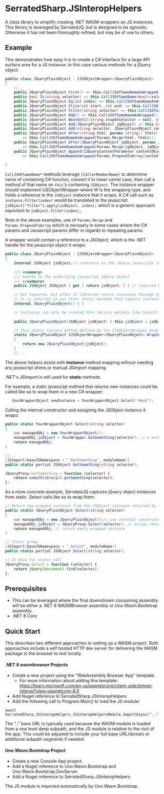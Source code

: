 
# SerratedSharp.JSInteropHelpers

A class library to simplify creating .NET WASM wrappers on JS instances.  This library is leveraged by SerratedJQ, but is designed to be agnostic.  Otherwise it has not been thoroughly refined, but may be of use to others.

## Example

This demonstrates how easy it is to create a C# interface for a large API surface area for a JS instance. In this case various methods for a jQuery object:

```C#
public class JQueryPlainObject : IJSObjectWrapper<JQueryPlainObject>
{
    //...
    public JQueryPlainObject First() => this.CallJSOfSameNameAsWrapped();
    public bool Is(string selector) => this.CallJSOfSameName<bool>(selector);
    public JQueryPlainObject Eq(int index) => this.CallJSOfSameNameAsWrapped(index);
    public JQueryPlainObject Slice(int start, int end) => this.CallJSOfSameNameAsWrapped(start, end);
    public JQueryPlainObject Filter(string selector) => this.CallJSOfSameNameAsWrapped(selector);        
    public JQueryPlainObject Odd() => this.CallJSOfSameNameAsWrapped();
    public JQueryPlainObject NextUntil(string stopAtSelector = null, string filterResultsSelector = null)
    public JQueryPlainObject Add(JQueryPlainObject jqObject) => this.CallJSOfSameNameAsWrapped(jqObject);
    public JQueryPlainObject Add(string selector, JQueryPlainObject context) => this.CallJSOfSameNameAsWrapped(selector, context);
    public JQueryPlainObject After(string html, params string[] htmls) 
        => this.CallJSOfSameNameAsWrapped(Params.Merge(html, htmls));
    public JQueryPlainObject After(JQueryPlainObject jqObject, params JQueryPlainObject[] jqObjects) 
        => this.CallJSOfSameNameAsWrapped(Params.Merge(jqObject, jqObjects));
    public JQueryPlainObject Append(IJQueryContentParameter contentObject, params IJQueryContentParameter[] contentObjects) 
        => this.CallJSOfSameNameAsWrapped(Params.PrependToArray(contentObject, ref contentObjects));
    
}
```

`CallJSOFSameName*` methods leverage `[CallerMemberName]` to determine name of containing C# function, convert it to lower camel case, then call a method of that name on `this`'s containing `JSObject`.  The instance wrapper should implement IJSObjectWrapper<W> where W is the wrapping type, and holds a reference to the `JSObject` instance that it wraps. A C# call such as `instance.Filter(index)` would be translated to the javascript `jsObject["filter"].apply(jsObject, index);` which is a generic approach equivilant to `jsObject.filter(index);`.

Note in the above examples, use of `Params.Merge` and `Params.PrependToArray` which is necesary in some cases where the C# params and Javascript params differ in regards to repeating params.

A wrapper would contain a reference to a JSObject, which is the .NET handle for the javascript object it wraps:

```C#
public class JQueryPlainObject : IJSObjectWrapper<JQueryPlainObject>
{
    internal JSObject jsObject;// reference to the jQuery javascript interop object
    
    /// <summary>
    /// Handle to the underlying javascript jQuery object
    /// </summary>
    public JSObject JSObject { get { return jsObject; } } // required by IJSObjectWrapper and is the handle used by CallJSofSameName* methods

    // Not required, but often JS libraries return instances through specific static calls(not shown), and therefore we do not provide a public default constructor.
    // It is internal so our other static methods that capture instance to be wrapped can call this constructor.
    internal JQueryPlainObject() { }

    // Instances can only be created thru factory methods like Select()/ParseHtml() or .WrapInstance() used when an interop *AsWrapped call returns a new JSObject.
    
    public JQueryPlainObject(JSObject jsObject) { this.jsObject = jsObject; }

    // This static factory method defined by the IJSObjectWrapper enables generic code such as CallJSOfSameNameAsWrapped to automatically wrap JSObjects
    static JQueryPlainObject IJSObjectWrapper<JQueryPlainObject>.WrapInstance(JSObject jsObject)
    {
        return new JQueryPlainObject(jsObject);
    }
    //...
```

The above helpers assist with **instance** method mapping without needing any javascript shims or manual JSImport mapping.

.NET's JSImport is still used for **static** methods.

For example, a static javascript method that returns new instances could be called like so to wrap them in a new C# wrapper:

```C#
   YourWrapperObject newInstance = YourWrapperObject.Select("#bob");
```

Calling the internal constructor and assigning the JSObject instance it wraps:
```C#
public static YourWrapperObject Select(string selector)
{
    var managedObj = new YourWrapperObject();
    managedObj.jsObject = YourWrapper.GetSomething(selector); // a method that returns an instance of the JS type you're wrapping
    return managedObj;
}

//...
[JSImport(baseJSNamespace + ".GetSomething", moduleName)]
public static partial JSObject GetSomething(string selector);
```

```js
JQueryProxy.GetSomething = function (selector) {
    return someJSlibrary().getSomething(selector);
};
```

As a more concrete example, SerratedJQ captures jQuery object instances from static .Select calls like so to wrap them:

```C#
// Return new wrapped instance from the JSObject instance returned by the static JQueryProxy.Select
public static JQueryPlainObject Select(string selector)
{
    var managedObj = new JQueryPlainObject();// use internal constructor
    managedObj.jsObject = JQueryProxy.Select(selector); // assign returned JS object reference to its jsObject field
    return managedObj; // return newly wrapped instance
}
```

```C#
// Static proxy
[JSImport(baseJSNamespace + ".Select", moduleName)]
public static partial JSObject Select(string selector);
```

```js
// JS Shim for static call
JQueryProxy.Select = function (selector) {
    return jQuery(document).find(selector);
};
```

## Prerequisites  
- This can be leveraged where the final downstream consuming assembly will be either a .NET 8 WASMBrowser assembly or Uno.Wasm.Bootstrap assembly.
- .NET 8 Core

## Quick Start

This describes two different approaches to setting up a WASM project.  Both approaches include a self hosted HTTP dev server for delivering the WASM package to the browser to test locally. 

#### .NET 8 wasmbrowser Projects

- Create a new project using the "WebAssembly Browser App" template.
  - For more information about adding this template: https://learn.microsoft.com/en-us/aspnet/core/client-side/dotnet-interop?view=aspnetcore-8.0
- Add Nuget reference to SerratedSharp.JSInteropHelpers
- Add the following call to Program.Main() to load the JS module:

```
await SerratedSharp.JSInteropHelpers.JSInteropHelpersModule.ImportAsync("..");
```

The ".." base URL is typically used because the WASM module is loaded from a one level deep subpath, and the JS module is relative to the root of the app.  This could be adjusted to include your full base URL/domain or additional subpath segments if needed.

#### Uno.Wasm.Bootstrap Project

- Create a new Console App project.
- Add a Nuget reference to Uno.Wasm.Bootstrap and Uno.Wasm.Bootstrap.DevServer.
- Add a Nuget reference to SerratedSharp.JSInteropHelpers

The JS module is imported automatically by Uno.Wasm.Bootstrap.
